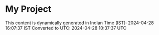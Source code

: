 # My Project

This content is dynamically generated in Indian Time (IST): 2024-04-28 16:07:37 IST
Converted to UTC: 2024-04-28 10:37:37 UTC
